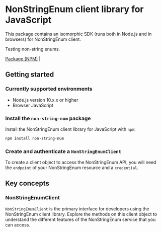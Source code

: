 # NonStringEnum client library for JavaScript

This package contains an isomorphic SDK (runs both in Node.js and in browsers) for NonStringEnum client.

Testing non-string enums.

[Package (NPM)](https://www.npmjs.com/package/non-string-num) |

## Getting started

### Currently supported environments

- Node.js version 10.x.x or higher
- Browser JavaScript


### Install the `non-string-num` package

Install the NonStringEnum client library for JavaScript with `npm`:

```bash
npm install non-string-num
```

### Create and authenticate a `NonStringEnumClient`

To create a client object to access the NonStringEnum API, you will need the `endpoint` of your NonStringEnum resource and a `credential`.
## Key concepts

### NonStringEnumClient

`NonStringEnumClient` is the primary interface for developers using the NonStringEnum client library. Explore the methods on this client object to understand the different features of the NonStringEnum service that you can access.


